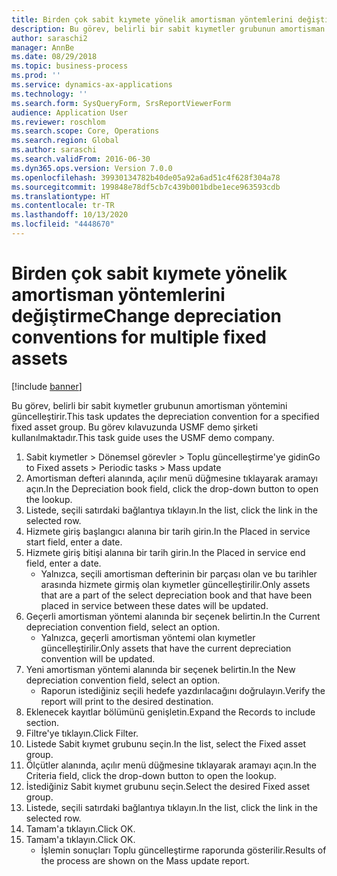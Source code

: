 ```yaml
---
title: Birden çok sabit kıymete yönelik amortisman yöntemlerini değiştirme
description: Bu görev, belirli bir sabit kıymetler grubunun amortisman yöntemini güncelleştirir.
author: saraschi2
manager: AnnBe
ms.date: 08/29/2018
ms.topic: business-process
ms.prod: ''
ms.service: dynamics-ax-applications
ms.technology: ''
ms.search.form: SysQueryForm, SrsReportViewerForm
audience: Application User
ms.reviewer: roschlom
ms.search.scope: Core, Operations
ms.search.region: Global
ms.author: saraschi
ms.search.validFrom: 2016-06-30
ms.dyn365.ops.version: Version 7.0.0
ms.openlocfilehash: 39930134782b40de05a92a6ad51c4f628f304a78
ms.sourcegitcommit: 199848e78df5cb7c439b001bdbe1ece963593cdb
ms.translationtype: HT
ms.contentlocale: tr-TR
ms.lasthandoff: 10/13/2020
ms.locfileid: "4448670"
---
```

# <a name="change-depreciation-conventions-for-multiple-fixed-assets"></a><span data-ttu-id="a1508-103">Birden çok sabit kıymete yönelik amortisman yöntemlerini değiştirme</span><span class="sxs-lookup"><span data-stu-id="a1508-103">Change depreciation conventions for multiple fixed assets</span></span>

[!include [banner](../../includes/banner.md)]

<span data-ttu-id="a1508-104">Bu görev, belirli bir sabit kıymetler grubunun amortisman yöntemini güncelleştirir.</span><span class="sxs-lookup"><span data-stu-id="a1508-104">This task updates the depreciation convention for a specified fixed asset group.</span></span> <span data-ttu-id="a1508-105">Bu görev kılavuzunda USMF demo şirketi kullanılmaktadır.</span><span class="sxs-lookup"><span data-stu-id="a1508-105">This task guide uses the USMF demo company.</span></span>

1. <span data-ttu-id="a1508-106">Sabit kıymetler > Dönemsel görevler > Toplu güncelleştirme'ye gidin</span><span class="sxs-lookup"><span data-stu-id="a1508-106">Go to Fixed assets > Periodic tasks > Mass update</span></span>
2. <span data-ttu-id="a1508-107">Amortisman defteri alanında, açılır menü düğmesine tıklayarak aramayı açın.</span><span class="sxs-lookup"><span data-stu-id="a1508-107">In the Depreciation book field, click the drop-down button to open the lookup.</span></span>
3. <span data-ttu-id="a1508-108">Listede, seçili satırdaki bağlantıya tıklayın.</span><span class="sxs-lookup"><span data-stu-id="a1508-108">In the list, click the link in the selected row.</span></span>
4. <span data-ttu-id="a1508-109">Hizmete giriş başlangıcı alanına bir tarih girin.</span><span class="sxs-lookup"><span data-stu-id="a1508-109">In the Placed in service start field, enter a date.</span></span>
5. <span data-ttu-id="a1508-110">Hizmete giriş bitişi alanına bir tarih girin.</span><span class="sxs-lookup"><span data-stu-id="a1508-110">In the Placed in service end field, enter a date.</span></span>
    * <span data-ttu-id="a1508-111">Yalnızca, seçili amortisman defterinin bir parçası olan ve bu tarihler arasında hizmete girmiş olan kıymetler güncelleştirilir.</span><span class="sxs-lookup"><span data-stu-id="a1508-111">Only assets that are a part of the select depreciation book and that have been placed in service between these dates will be updated.</span></span>  
6. <span data-ttu-id="a1508-112">Geçerli amortisman yöntemi alanında bir seçenek belirtin.</span><span class="sxs-lookup"><span data-stu-id="a1508-112">In the Current depreciation convention field, select an option.</span></span>
    * <span data-ttu-id="a1508-113">Yalnızca, geçerli amortisman yöntemi olan kıymetler güncelleştirilir.</span><span class="sxs-lookup"><span data-stu-id="a1508-113">Only assets that have the current depreciation convention will be updated.</span></span>  
7. <span data-ttu-id="a1508-114">Yeni amortisman yöntemi alanında bir seçenek belirtin.</span><span class="sxs-lookup"><span data-stu-id="a1508-114">In the New depreciation convention field, select an option.</span></span>
    * <span data-ttu-id="a1508-115">Raporun istediğiniz seçili hedefe yazdırılacağını doğrulayın.</span><span class="sxs-lookup"><span data-stu-id="a1508-115">Verify the report will print to the desired destination.</span></span>  
8. <span data-ttu-id="a1508-116">Eklenecek kayıtlar bölümünü genişletin.</span><span class="sxs-lookup"><span data-stu-id="a1508-116">Expand the Records to include section.</span></span>
9. <span data-ttu-id="a1508-117">Filtre'ye tıklayın.</span><span class="sxs-lookup"><span data-stu-id="a1508-117">Click Filter.</span></span>
10. <span data-ttu-id="a1508-118">Listede Sabit kıymet grubunu seçin.</span><span class="sxs-lookup"><span data-stu-id="a1508-118">In the list, select the Fixed asset group.</span></span>
11. <span data-ttu-id="a1508-119">Ölçütler alanında, açılır menü düğmesine tıklayarak aramayı açın.</span><span class="sxs-lookup"><span data-stu-id="a1508-119">In the Criteria field, click the drop-down button to open the lookup.</span></span>
12. <span data-ttu-id="a1508-120">İstediğiniz Sabit kıymet grubunu seçin.</span><span class="sxs-lookup"><span data-stu-id="a1508-120">Select the desired Fixed asset group.</span></span>
13. <span data-ttu-id="a1508-121">Listede, seçili satırdaki bağlantıya tıklayın.</span><span class="sxs-lookup"><span data-stu-id="a1508-121">In the list, click the link in the selected row.</span></span>
14. <span data-ttu-id="a1508-122">Tamam'a tıklayın.</span><span class="sxs-lookup"><span data-stu-id="a1508-122">Click OK.</span></span>
15. <span data-ttu-id="a1508-123">Tamam'a tıklayın.</span><span class="sxs-lookup"><span data-stu-id="a1508-123">Click OK.</span></span>
    *  <span data-ttu-id="a1508-124">İşlemin sonuçları Toplu güncelleştirme raporunda gösterilir.</span><span class="sxs-lookup"><span data-stu-id="a1508-124">Results of the process are shown on the Mass update report.</span></span>     

